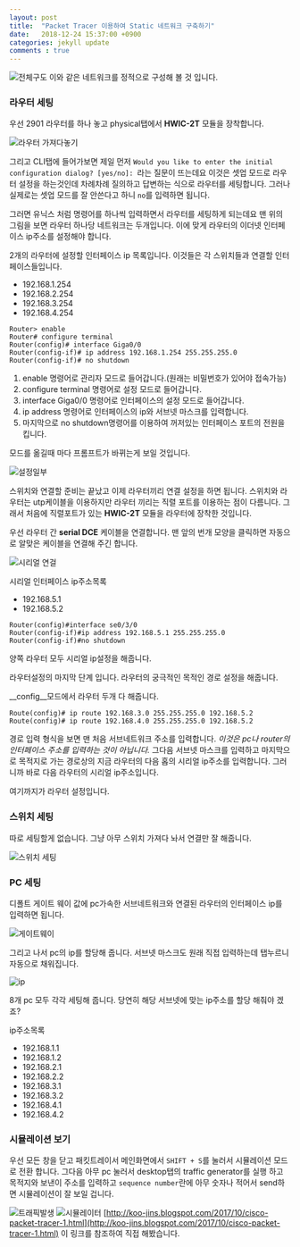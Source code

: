 ```yaml
---
layout: post
title:  "Packet Tracer 이용하여 Static 네트워크 구축하기"
date:   2018-12-24 15:37:00 +0900
categories: jekyll update
comments : true
---
```


![전체구도]() 이와 같은 네트워크를 정적으로 구성해 볼 것 입니다.

### 라우터 세팅

우선 2901 라우터를 하나 놓고 physical탭에서 __HWIC-2T__ 모듈을 장착합니다.

![라우터 가져다놓기]()

그리고 CLI탭에 들어가보면 제일 먼저 `Would you like to enter the initial configuration dialog? [yes/no]: `라는 질문이 뜨는데요 이것은 셋업 모드로 라우터 설정을 하는것인데 차례차례 질의하고 답변하는 식으로 라우터를 세팅합니다. 그러나 실제로는 셋업 모드를 잘 안쓴다고 하니 `no`를 입력하면 됩니다.

그러면 유닉스 처럼 명령어를 하나씩 입력하면서 라우터를 세팅하게 되는데요 맨 위의 그림을 보면 라우터 하나당 네트워크는 두개입니다. 이에 맞게 라우터의 이더넷 인터페이스 ip주소를 설정해야 합니다.

2개의 라우터에 설정할 인터페이스 ip 목록입니다. 이것들은 각 스위치들과 연결할 인터페이스들입니다.

- 192.168.1.254
- 192.168.2.254
- 192.168.3.254
- 192.168.4.254

```
Router> enable
Router# configure terminal
Router(config)# interface Giga0/0
Router(config-if)# ip address 192.168.1.254 255.255.255.0
Router(config-if)# no shutdown
```
1. enable 명령어로 관리자 모드로 들어갑니다.(원래는 비밀번호가 있어야 접속가능)
2. configure terminal 명령어로 설정 모드로 들어갑니다.
3. interface Giga0/0 명령어로 인터페이스의 설정 모드로 들어갑니다.
4. ip address 명령어로 인터페이스의 ip와 서브넷 마스크를 입력합니다.
5. 마지막으로 no shutdown명령어를 이용하여 꺼저있는 인터페이스 포트의 전원을 킵니다.

모드를 옮길때 마다 프롬프트가 바뀌는게 보일 것입니다.

![설정일부]()

스위치와 연결할 준비는 끝났고 이제 라우터끼리 연결 설정을 하면 됩니다. 스위치와 라우터는 utp케이블을 이용하지만 라우터 끼리는 직렬 포트를 이용하는 점이 다름니다. 그래서 처음에 직렬포트가 있는 __HWIC-2T__ 모듈을 라우터에 장착한 것입니다.

우선 라우터 간 __serial DCE__ 케이블을 연결합니다. 맨 앞의 번개 모양을 클릭하면 자동으로 알맞은 케이블을 연결해 주긴 합니다.

![시리얼 연걸]()

시리얼 인터페이스 ip주소목록
- 192.168.5.1
- 192.168.5.2

```
Router(config)#interface se0/3/0
Router(config-if)#ip address 192.168.5.1 255.255.255.0
Router(config-if)#no shutdown
```
양쪽 라우터 모두 시리얼 ip설정을 해줍니다.

라우터설정의 마지막 단계 입니다. 라우터의 궁극적인 목적인 경로 설정을 해줍니다.

__config__모드에서 라우터 두개 다 해줍니다.
```
Route(config)# ip route 192.168.3.0 255.255.255.0 192.168.5.2
Route(config)# ip route 192.168.4.0 255.255.255.0 192.168.5.2
```

경로 입력 형식을 보면 맨 처음 서브네트워크 주소를 입력합니다. _이것은 pc나 router의 인터페이스 주소를 입력하는 것이 아닙니다._ 그다음 서브넷 마스크를 입력하고 마지막으로 목적지로 가는 경로상의 지금 라우터의 다음 홉의 시리얼 ip주소를 입력합니다. 그러니까 바로 다음 라우터의 시리얼 ip주소입니다.

여기까지가 라우터 설정입니다.

### 스위치 세팅

따로 세팅할게 없습니다. 그냥 아무 스위치 가져다 놔서 연결만 잘 해줍니다.

![스위치 세팅]()

### PC 세팅

디폴트 게이트 웨이 값에 pc가속한 서브네트워크와 연결된 라우터의 인터페이스 ip를 입력하면 됩니다.

![게이트웨이]()

그리고 나서 pc의 ip를 할당해 줍니다. 서브넷 마스크도 원래 직접 입력하는데 탭누르니 자동으로 채워집니다.

![ip]()

8개 pc 모두 각각 세팅해 줍니다. 당연히 해당 서브넷에 맞는 ip주소를 할당 해줘야 겠죠?

ip주소목록

- 192.168.1.1
- 192.168.1.2
- 192.168.2.1
- 192.168.2.2
- 192.168.3.1
- 192.168.3.2
- 192.168.4.1
- 192.168.4.2

### 시뮬레이션 보기

우선 모든 창을 닫고 패킷트레이서 메인화면에서 `SHIFT + S`를 눌러서 시뮬레이션 모드로 전환 합니다. 그다음
아무 pc 눌러서 desktop탭의 traffic generator를 실행 하고 목적지와 보낸이 주소를 입력하고 `sequence number`란에 아무 숫자나 적어서 send하면 시뮬레이션이 잘 보일 겁니다.

![트래픽발생]()
![시뮬레이터]()
[http://koo-jins.blogspot.com/2017/10/cisco-packet-tracer-1.html](http://koo-jins.blogspot.com/2017/10/cisco-packet-tracer-1.html) 이 링크를 참조하여 직접 해봤습니다.
